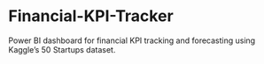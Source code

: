 # Financial-KPI-Tracker
Power BI dashboard for financial KPI tracking and forecasting using Kaggle’s 50 Startups dataset.
